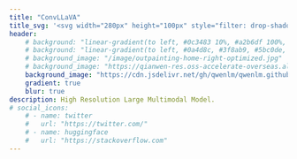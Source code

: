 ```yaml
---
title: "ConvLLaVA"
title_svg: '<svg width="280px" height="100px" style="filter: drop-shadow(0px 0px 32px #4f2dda)" version="1.1" viewBox="0 0 66.067 20.526" xmlns="http://www.w3.org/2000/svg"><path d="m8.7933 13.184h3.3982l1.4263 1.6743q1.3146-1.0914 2.0216-2.6417 0.71934-1.5503 0.71934-3.3238 0-2.8401-1.7487-4.5765-1.7363-1.7487-4.6013-1.7487-1.4387 0-2.6913 0.5209-1.2526 0.5085-2.2324 1.5131-1.0914 1.1286-1.6743 2.5549-0.58291 1.4263-0.58291 2.9766 0 2.8029 1.7115 4.5889 1.7115 1.7859 4.3532 1.7859 0.5457 0 1.1286-0.08682 0.59531-0.08682 1.2402-0.27285zm6.2012 7.3422-1.9844-2.2944q-1.0542 0.40928-2.034 0.60772-0.97978 0.21084-1.9348 0.21084-4.1548 0-6.598-2.3812t-2.4433-6.4368q0-2.2076 0.78135-4.13 0.78135-1.9348 2.2448-3.3362 1.4139-1.3519 3.237-2.0588 1.8355-0.70693 3.9315-0.70693 4.0804 0 6.536 2.4061 2.4557 2.4061 2.4557 6.412 0 2.4681-0.99219 4.5765-0.99219 2.1084-2.8277 3.5223l3.0262 3.6091zm5.3578-13.692h2.6913l1.91 6.0027q0.0124 0.03721 0.04961 0.14883 0.34726 1.1038 0.37207 1.6371 0.13643-0.42168 0.34727-0.89297 0.22324-0.48369 0.5457-1.0294l3.9439-6.7345 1.9224 6.9329q0.11162 0.38447 0.18604 0.79375 0.07441 0.40928 0.12402 0.94258 0.18604-0.5209 0.37207-0.94258 0.19844-0.42168 0.38447-0.73174l3.5595-6.1268h3.0262l-7.9747 12.489-1.9844-6.5732q-0.11162-0.34727-0.19844-0.74414-0.07441-0.40928-0.13643-0.90537-0.27285 0.57051-0.48369 0.99219-0.21084 0.42168-0.32246 0.59531l-3.9936 6.6353zm22.758 4.4648h6.0647q-0.03721-1.1906-0.74414-1.8728-0.69453-0.69453-1.8728-0.69453-1.3395 0-2.2696 0.69453t-1.1782 1.8728zm5.9159 3.6835 1.9224 1.5007q-1.0294 1.3519-2.2324 1.972-1.203 0.62012-2.7657 0.62012-2.6169 0-4.2292-1.5751-1.6123-1.5875-1.6123-4.1672 0-3.0262 1.8479-4.9609 1.8604-1.9472 4.7253-1.9472 2.3937 0 3.8075 1.4883 1.4263 1.4759 1.4263 3.9688 0 0.21084-0.0248 0.5457-0.0124 0.32246-0.04961 0.78135h-8.9669q0 1.5999 0.80615 2.5549 0.80615 0.94258 2.1456 0.94258 0.93018 0 1.7611-0.44648 0.84336-0.45889 1.4387-1.2774zm13.357 3.6091 0.89297-6.7593q0.0248-0.18604 0.03721-0.38447 0.0124-0.21084 0.0124-0.60772 0-1.1534-0.5581-1.7611-0.55811-0.62012-1.6247-0.62012-1.6619 0-2.6045 1.079-0.94258 1.0666-1.2278 3.2866l-0.74414 5.7671h-2.6665l1.5503-11.757h2.5673l-0.19844 1.4139q1.017-0.93018 2.096-1.3767 1.0914-0.44648 2.3192-0.44648 1.8107 0 2.8153 0.95498 1.017 0.94258 1.017 2.6541 0 0.43408-0.04961 1.017-0.04961 0.57051-0.14883 1.3395l-0.81855 6.2012z" fill="#ffffff" stroke-linejoin="round" stroke-opacity=".7352" stroke-width="1.6" /></svg>'
header:
    # background: "linear-gradient(to left, #0c3483 10%, #a2b6df 100%, #5bc0de 100%, #a2b6df 100%);"
    # background: "linear-gradient(to left, #0a4d8c, #3f8ab9, #5bc0de, #a2dfff);"
    # background_image: "/image/outpainting-home-right-optimized.jpg"
    # background_image: "https://qianwen-res.oss-accelerate-overseas.aliyuncs.com/assets/blog/background.png"
    background_image: "https://cdn.jsdelivr.net/gh/qwenlm/qwenlm.github.io@master/static/img/background.webp"
    gradient: true
    blur: true
description: High Resolution Large Multimodal Model. 
# social_icons:
    # - name: twitter
    #   url: "https://twitter.com/"
    # - name: huggingface
    #   url: "https://stackoverflow.com"
---
```


